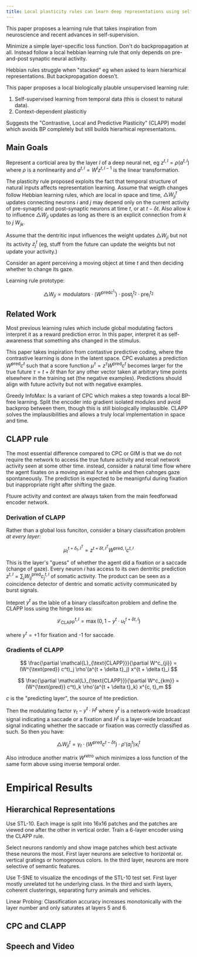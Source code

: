```yaml
---
title: Local plasticity rules can learn deep representations using self-supervised contrastive predictions
---
```


This paper proposes a learning rule that takes inspiration from neuroscience and recent advances in self-supervision.

Minimize a simple layer-specific loss function. Don't do backpropagation at all. Instead follow a local hebbian learning rule that only depends on pre-and-post synaptic neural activity.

Hebbian rules struggle when "stacked" eg when asked to learn hierarhical representations. But backpropagation doesn't.

This paper proposes a local biologically plauble unsupervised learning rule:

 1. Self-supervised learning from temporal data (this is closest to natural data).
 2. Context-dependent plasticitiy

Suggests the "Contrastive, Local and Predictive Plasticity" (CLAPP) model which avoids BP completely but still builds hierarhical representaitons.

## Main Goals

Represent a corticial area by the layer $l$ of a deep neural net, eg $z^{t, l} = \rho(a^{t, l})$ where $\rho$ is a nonlinearity and $a^{t, l} = W^l z^{t, l - 1}$ is the linear transformation.

The plasticity rule proposed exploits the fact that temporal structure of natural inputs affects representation learning. Assume that weigth changes follow Hebbian learning rules, which are local in space and time, $\triangle W^{t}_{ji}$ updates connecting neurons $i$ and $j$ may depend only on the current activity of pre-synaptic and post-synaptic neurons at time $t$, or at $t - \delta t$. Also allow $k$ to influence $\triangle W_{ji}$ updates as long as there is an explicit connection from $k$ to $j$ $W_{jk}$. 


Assume that the dentritic input influences the weight updates $\triangle W_{ji}$ but not its activity $z^{t}_j$ (eg, stuff from the future can update the weights but not update your activity.)

Consider an agent perceiving a moving object at time $t$ and then deciding whether to change its gaze.

Learning rule prototype:

$$
\triangle W_{ji} \propto \text{modulators} \cdot (W^{\text{pred} c^{t_1}}) \cdot \text{post}^{t_2}_j \cdot \text{pre}^{t_2}_i
$$

## Related Work

Most previous learning rules which include global modulating factors interpret it as a reward prediction error. In this paper, interpret it as self-awareness that something ahs changed in the stimulus.

This paper takes inspiration from contastive predictive coding, where the contrastive learning is done in the latent space. CPC evaluates a prediction $W^{\text{pred}} c^t$ such that a score function $\mu^{\tau} = z^{\tau}W^{\text{pred}} c^t$ becomes larger for the true future $\tau = t + \delta t$ than for any other vector taken at arbitrary time points elsewhere in the training set (the negative examples). Predictions should align with future activity but not with negative examples.

Greedy InfoMax: Is a variant of CPC which makes a step towards a local BP-free learning. Split the encoder into gradient isolated modules and avoid backprop between them, though this is still biologically implausible. CLAPP solves the implausibilities and allows a truly local implementation in space and time.

## CLAPP rule

The most essential difference compared to CPC or GIM is that we do not require the network to access the true future activity and recall network activity seen at some other time. instead, consider a natural time flow where the agent fixates on a moving animal for a while and then cahnges gaze spontaneously. The prediction is expected to be meanignful during fixation but inappropriate right after shifting the gaze.

Ftuure activity and context are always taken from the main feedforwad encoder network.

### Derivation of CLAPP

Rather than a global loss funciton, consider a binary classifcation problem *at every layer*:

$$
\mu_t^{t + \delta_t, l^T} = z^{t + \delta t, l^T} W^{\text{pred, l}} c^{t, l}
$$

This is the layer's "guess" of whether the agent did a fixation or a saccade (change of gaze). Every neuron $i$ has access to its own dentritic prediction $z^{t, l} = \sum_j W^{\text{pred}}_{ij} c^{t, l}_j$ of somatic activity. The product can be seen as a coincidence detector of dentric and somatic activity communicated by burst signals.

Intepret $y^t$ as the lable of a binary classifcaiton problem and define the CLAPP loss using the hinge loss as:

$$
\mathcal{L}_{\text{CLAPP}}^{t, l} = \max(0, 1 - y^t \cdot u_t^{t + \delta t, l})
$$

where $y^t = +1$ for fixation and -1 for saccade.

### Gradients of CLAPP

$$
\frac{\partial \mathcal{L}_{\text{CLAPP}}}{\partial W^c_{ji}} = (W^{\text{pred}} c^t)_j \rho'(a^{t + \delta t}_j) x^{t + \delta t}_i
$$

$$
\frac{\partial \mathcal{L}_{\text{CLAPP}}}{\partial W^c_{km}} = (W^{\text{pred}} c^t)_k \rho'(a^{t + \delta t}_k) x^{c, t}_m
$$

$c$ is the "predicting layer", the source of hte prediction.

Then the modulating factor $\gamma_t - y^t \cdot H^t$ where $y^t$ is a network-wide broadcast signal indicating a saccade or a fixation and $H^t$ is a layer-wide broadcast signal indicating whether the saccade or fixation was correctly classified as such. So then you have:

$$
\triangle W^t_{ji} = \gamma_t \cdot (W^{\text{pred}} c^{t - \delta t}) \cdot \rho'(a^t_j) x^t_i
$$

Also introduce another matrix $W^{\text{retro}}$ which minimizes a loss function of the same form above using inverse temporal order.

# Empirical Results

## Hierarchical Representations

Use STL-10. Each image is split into 16x16 patches and the patches are viewed one after the other in vertical order. Train a 6-layer encoder using the CLAPP rule.

Select neurons randomly and show image patches which best activate these neurons the most. First layer neurons are selective to horizontal or. vertical gratings or homogenous colors. In the third layer, neurons are more selective of semantic features.

Use T-SNE to visualize the encodings of the STL-10 test set. First layer mostly unrelated tot he underlying class. In the third and sixth layers, coherent clusterings, separating furry animals and vehicles.

Linear Probing: Classification accuracy increases monotonically with the layer number and only saturates at layers 5 and 6.

## CPC and CLAPP




## Speech and Video


